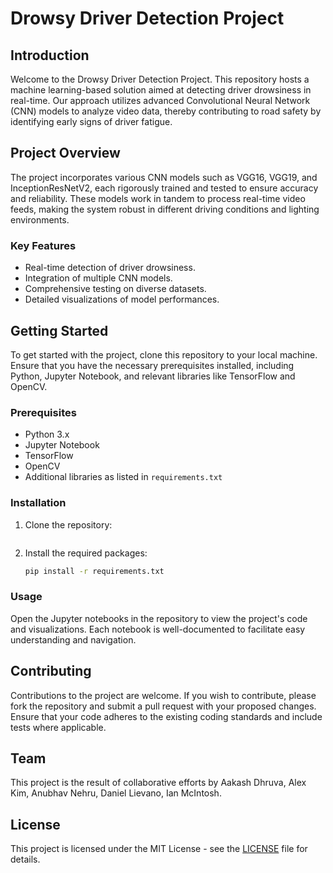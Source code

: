 # Drowsy Driver Detection Project

## Introduction
Welcome to the Drowsy Driver Detection Project. This repository hosts a machine learning-based solution aimed at detecting driver drowsiness in real-time. Our approach utilizes advanced Convolutional Neural Network (CNN) models to analyze video data, thereby contributing to road safety by identifying early signs of driver fatigue.

## Project Overview
The project incorporates various CNN models such as VGG16, VGG19, and InceptionResNetV2, each rigorously trained and tested to ensure accuracy and reliability. These models work in tandem to process real-time video feeds, making the system robust in different driving conditions and lighting environments.

### Key Features
- Real-time detection of driver drowsiness.
- Integration of multiple CNN models.
- Comprehensive testing on diverse datasets.
- Detailed visualizations of model performances.

## Getting Started
To get started with the project, clone this repository to your local machine. Ensure that you have the necessary prerequisites installed, including Python, Jupyter Notebook, and relevant libraries like TensorFlow and OpenCV.

### Prerequisites
- Python 3.x
- Jupyter Notebook
- TensorFlow
- OpenCV
- Additional libraries as listed in `requirements.txt`

### Installation
1. Clone the repository:
   ```bash
   
2. Install the required packages:
   ```bash
   pip install -r requirements.txt
   ```

### Usage
Open the Jupyter notebooks in the repository to view the project's code and visualizations. Each notebook is well-documented to facilitate easy understanding and navigation.

## Contributing
Contributions to the project are welcome. If you wish to contribute, please fork the repository and submit a pull request with your proposed changes. Ensure that your code adheres to the existing coding standards and include tests where applicable.

## Team
This project is the result of collaborative efforts by Aakash Dhruva, Alex Kim, Anubhav Nehru, Daniel Lievano, Ian McIntosh. 

## License
This project is licensed under the MIT License - see the [LICENSE](LICENSE) file for details.


